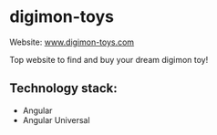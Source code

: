 # digimon-toys

Website: www.digimon-toys.com

Top website to find and buy your dream digimon toy!


## Technology stack:
- Angular
- Angular Universal